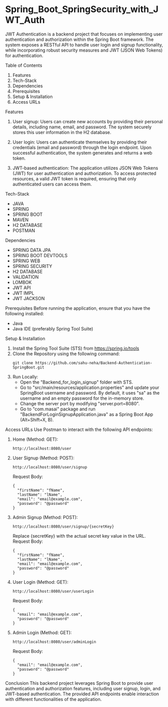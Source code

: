 # Spring_Boot_SpringSecurity_with_JWT_Auth
JWT Authentication is a backend project that focuses on implementing user authentication and authorization within the Spring Boot framework. The system exposes a RESTful API to handle user login and signup functionality, while incorporating robust security measures and JWT (JSON Web Tokens) for authentication.

Table of Contents
1. Features
2. Tech-Stack
3. Dependencies
4. Prerequisites
5. Setup & Installation
6. Access URLs

Features
1. User signup: Users can create new accounts by providing their personal details, including name, email, and password. The system securely stores this user information in the H2 database.

2. User login: Users can authenticate themselves by providing their credentials (email and password) through the login endpoint. Upon successful authentication, the system generates and returns a web token.

3. JWT-based authentication: The application utilizes JSON Web Tokens (JWT) for user authentication and authorization. To access protected resources, a valid JWT token is required, ensuring that only authenticated users can access them.

Tech-Stack
- JAVA
- SPRING
- SPRING BOOT
- MAVEN
- H2 DATABASE
- POSTMAN

Dependencies
- SPRING DATA JPA
- SPRING BOOT DEVTOOLS
- SPRING WEB
- SPRING SECURITY
- H2 DATABASE
- VALIDATION
- LOMBOK
- JWT API
- JWT IMPL
- JWT JACKSON

Prerequisites
Before running the application, ensure that you have the following installed:
- Java
- Java IDE (preferably Spring Tool Suite)

Setup & Installation
1. Install the Spring Tool Suite (STS) from https://spring.io/tools
2. Clone the Repository using the following command:
   ```
   git clone https://github.com/sahu-neha/Backend-Authentication-SpringBoot.git
   ```
3. Run Locally:
   - Open the "Backend_for_login_signup" folder with STS.
   - Go to "src/main/resources/application.properties" and update your SpringBoot username and password. By default, it uses "sa" as the username and an empty password for the in-memory store.
   - Change the server port by modifying "server.port=8080".
   - Go to "com.masai" package and run "BackendForLoginSignupApplication.java" as a Spring Boot App (Alt+Shift+X, B).

Access URLs
Use Postman to interact with the following API endpoints:

1. Home (Method: GET):
   ```
   http://localhost:8080/user
   ```

2. User Signup (Method: POST):
   ```
   http://localhost:8080/user/signup
   ```
   Request Body:
   ```
   {
     "firstName": "fName",
     "lastName": "lName",
     "email": "email@example.com",
     "password": "@password"
   }
   
3. Admin Signup (Method: POST):
   ```
   http://localhost:8080/user/signup/{secretKey}
   ```
   Replace {secretKey} with the actual secret key value in the URL.
   Request Body:
   ```
   {
     "firstName": "fName",
     "lastName": "lName",
     "email": "email@example.com",
     "password": "@password"
   }
   
4. User Login (Method: GET):
   ```
   http://localhost:8080/user/userLogin
   ```
   Request Body:
   ```
   {
     "email": "email@example.com",
     "password": "@password"
   }

5. Admin Login (Method: GET):
   ```
   http://localhost:8080/user/adminLogin
   ```
   Request Body:
   ```
   {
     "email": "email@example.com",
     "password": "@password"
   }

Conclusion
This backend project leverages Spring Boot to provide user authentication and authorization features, including user signup, login, and JWT-based authentication. The provided API endpoints enable interaction with different functionalities of the application.
